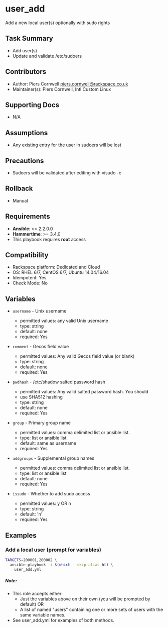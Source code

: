 # user_add

Add a new local user(s) optionally with sudo rights

## Task Summary
  - Add user(s)
  - Update and validate /etc/sudoers

## Contributors
  - Author:          Piers Cornwell <piers.cornwell@rackspace.co.uk>
  - Maintainer(s):   Piers Cornwell, Intl Custom Linux

## Supporting Docs
  - N/A

## Assumptions
  - Any existing entry for the user in sudoers will be lost

## Precautions
  - Sudoers will be validated after editing with visudo -c

## Rollback
  - Manual

## Requirements
  - **Ansible**: >= 2.2.0.0
  - **Hammertime**: >= 3.4.0
  - This playbook requires **root** access

## Compatibility
  - Rackspace platform: Dedicated and Cloud
  - OS: RHEL 6/7, CentOS 6/7, Ubuntu 14.04/16.04
  - Idempotent: Yes
  - Check Mode: No

## Variables
  - `username` - Unix username
    - permitted values: any valid Unix username
    - type: string
    - default: none
    - required: Yes
  
  - `comment` - Gecos field value
    - permitted values: Any valid Gecos field value (or blank)
    - type: string
    - default: none
    - required: Yes
  
  - `pwdhash` - /etc/shadow salted password hash 
    - permitted values: Any valid salted password hash. You should 
    -   use SHA512 hashing
    - type: string
    - default: none
    - required: Yes
  
  - `group` - Primary group name
    - permitted values: comma delimited list or ansible list.
    - type: list or ansible list
    - default: same as username
    - required: Yes
  
  - `addgroups` - Supplemental group names
    - permitted values: comma delimited list or ansible list.
    - type: list or ansible list
    - default: none
    - required: Yes
  
  - `issudo` - Whether to add sudo access
    - permitted values: y OR n
    - type: string
    - default: 'n'
    - required: Yes


## Examples

### Add a local user (prompt for variables)

  ```bash
  TARGETS=200001,200002 \
    ansible-playbook -i $(which --skip-alias ht) \
      user_add.yml
```

##### Note: 
- This role accepts either:
  - Just the variables above on their own (you will be prompted by default) OR
  - A list of named "users" containing one or more sets of users with the same variable names. 
- See user_add.yml for examples of both methods.
